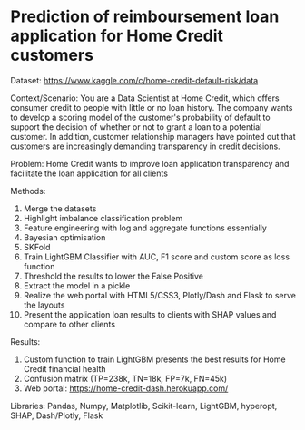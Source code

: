 # Prediction of reimboursement loan application for Home Credit customers

Dataset: https://www.kaggle.com/c/home-credit-default-risk/data

Context/Scenario: You are a Data Scientist at Home Credit, which offers consumer credit to people with little or no loan history. The company wants to develop a scoring model of the customer's probability of default to support the decision of whether or not to grant a loan to a potential customer. In addition, customer relationship managers have pointed out that customers are increasingly demanding transparency in credit decisions.

Problem: Home Credit wants to improve loan application transparency and facilitate the loan application for all clients

Methods:
1. Merge the datasets
2. Highlight imbalance classification problem
4. Feature engineering with log and aggregate functions essentially
5. Bayesian optimisation
6. SKFold
7. Train LightGBM Classifier with AUC, F1 score and custom score as loss function
8. Threshold the results to lower the False Positive
9. Extract the model in a pickle
10. Realize the web portal with HTML5/CSS3, Plotly/Dash and Flask to serve the layouts
11. Present the application loan results to clients with SHAP values and compare to other clients

Results:
1. Custom function to train LightGBM presents the best results for Home Credit financial health 
2. Confusion matrix (TP=238k, TN=18k, FP=7k, FN=45k)
3. Web portal: https://home-credit-dash.herokuapp.com/

Libraries: Pandas, Numpy, Matplotlib, Scikit-learn, LightGBM, hyperopt, SHAP, Dash/Plotly, Flask
